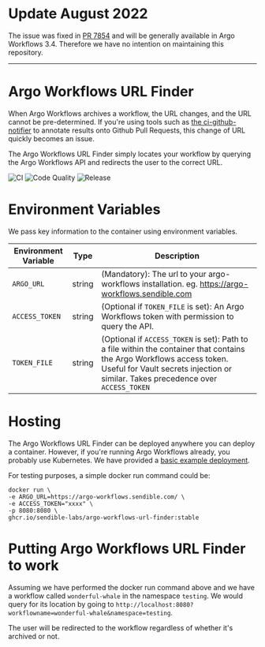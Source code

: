 # Update August 2022
The issue was fixed in [PR 7854](https://github.com/argoproj/argo-workflows/pull/7854) and will be generally available in Argo Workflows 3.4. Therefore we have no intention on maintaining this repository.


------


# Argo Workflows URL Finder
When Argo Workflows archives a workflow, the URL changes, and the URL cannot be pre-determined. If you're using tools such as [the ci-github-notifier](https://github.com/sendible-labs/ci-github-notifier) to annotate results onto Github Pull Requests, this change of URL quickly becomes an issue.

The Argo Workflows URL Finder simply locates your workflow by querying the Argo Workflows API and redirects the user to the correct URL.

![CI](https://github.com/sendible-labs/argo-workflows-url-finder/actions/workflows/ci.yaml/badge.svg) ![Code Quality](https://github.com/sendible-labs/argo-workflows-url-finder/actions/workflows/codeql-analysis.yaml/badge.svg) ![Release](https://github.com/sendible-labs/argo-workflows-url-finder/actions/workflows/release.yaml/badge.svg)


# Environment Variables
We pass key information to the container using environment variables.

| Environment Variable  | Type      | Description                                                                                                                                                                                                 |
|---------------------- |---------- |------------------------------------------------------------------------------------------------------------------------------------------------------------------------------------------------------------ |
| `ARGO_URL`            | string    | (Mandatory): The url to your argo-workflows installation. eg. https://argo-workflows.sendible.com                                                                                                         |
| `ACCESS_TOKEN`        | string    | (Optional if `TOKEN_FILE` is set): An Argo Workflows token with permission to query the API.                                                                                                                |
| `TOKEN_FILE`          | string    | (Optional if `ACCESS_TOKEN` is set): Path to a file within the container that contains the Argo Workflows access token. Useful for Vault secrets injection or similar. Takes precedence over `ACCESS_TOKEN` |


# Hosting
The Argo Workflows URL Finder can be deployed anywhere you can deploy a container. However, if you're running Argo Workflows already, you probably use Kubernetes. We have provided a [basic example deployment](example/k8s-deployment.yaml).

For testing purposes, a simple docker run command could be:
```
docker run \
-e ARGO_URL=https://argo-workflows.sendible.com/ \
-e ACCESS_TOKEN="xxxx" \
-p 8080:8080 \
ghcr.io/sendible-labs/argo-workflows-url-finder:stable
```

# Putting Argo Workflows URL Finder to work

Assuming we have performed the docker run command above and we have a workflow called `wonderful-whale` in the namespace `testing`. We would query for its location by going to `http://localhost:8080?workflowname=wonderful-whale&namespace=testing`.

The user will be redirected to the workflow regardless of whether it's archived or not.
